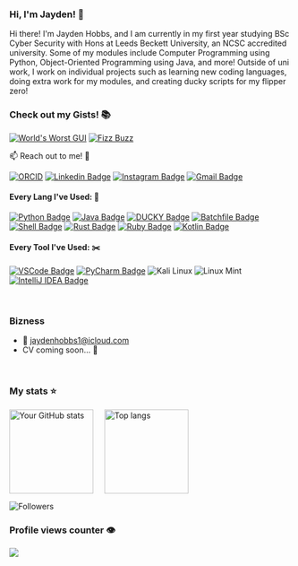 ### Hi, I'm Jayden! 👋
Hi there! I'm Jayden Hobbs, and I am currently in my first year studying BSc Cyber Security with Hons at Leeds Beckett University, an NCSC accredited university. Some of my modules include Computer Programming using Python, Object-Oriented Programming using Java, and more! Outside of uni work, I work on individual projects such as learning new coding languages, doing extra work for my modules, and creating ducky scripts for my flipper zero!

### Check out my Gists! 📚
[![World's Worst GUI](https://img.shields.io/badge/World's_Worst_GUI-Python-blue)](https://gist.github.com/jayden-hobbs/4471e559ff4d93e41ab13c49ce8112e6)
[![Fizz Buzz](https://img.shields.io/badge/Fizz_Buzz-Python-green)](https://gist.github.com/jayden-hobbs/07297ab43d9811014439b5f0cd3dff77)


:mailbox: Reach out to me! 📲

[![ORCID](https://img.shields.io/badge/ORCID--0009--0002--9252--8832-a8a8a8?logo=orcid&logoColor=white)](https://orcid.org/0009-0002-9252-8832)
[![Linkedin Badge](https://img.shields.io/badge/-LinkedIn-0e76a8?style=flat&labelColor=0e76a8&logo=linkedin&logoColor=white)](https://www.linkedin.com/in/jaydenhobbs/) 
[![Instagram Badge](https://img.shields.io/badge/-Follow%20me%20on%20Insta!-e84393?style=flat&labelColor=e84393&logo=instagram&logoColor=white)](https://www.instagram.com/jayden_hobnob/) 
[![Gmail Badge](https://img.shields.io/badge/-Email%20Me!-c0392b?style=flat&labelColor=c0392b&logo=gmail&logoColor=white)](mailto:jaydenhobbs1@icloud.com)

#### Every Lang I've Used: 💬
[![Python Badge](https://img.shields.io/badge/-Python-3776AB?style=for-the-badge&logo=python&logoColor=white&labelColor=3776AB&logoWidth=0&width=200&height=50)](https://www.python.org/)
[![Java Badge](https://img.shields.io/badge/-Java-F8981D?style=for-the-badge&logo=java&logoColor=white&labelColor=F8981D&logoWidth=0&width=200&height=50)](https://www.java.com/)
[![DUCKY Badge](https://img.shields.io/badge/-DUCKY-FF69B4?style=for-the-badge&logo=duckduckgo&logoColor=white&labelColor=FF69B4&logoWidth=0&width=200&height=50)](https://www.duckyscript.com/)
[![Batchfile Badge](https://img.shields.io/badge/-Batchfile-4D4D4D?style=for-the-badge&logo=windows-terminal&logoColor=white&labelColor=4D4D4D&logoWidth=0&width=200&height=50)](https://en.wikipedia.org/wiki/Batch_file)
[![Shell Badge](https://img.shields.io/badge/-Shell-89e051?style=for-the-badge&logo=gnu-bash&logoColor=white&labelColor=89e051&logoWidth=0&width=200&height=50)](https://www.gnu.org/software/bash/)
[![Rust Badge](https://img.shields.io/badge/-Rust-000000?style=for-the-badge&logo=rust&logoColor=white&labelColor=000000&logoWidth=0&width=200&height=50)](https://www.rust-lang.org/)
[![Ruby Badge](https://img.shields.io/badge/-Ruby-CC342D?style=for-the-badge&logo=ruby&logoColor=white&labelColor=CC342D&logoWidth=0&width=200&height=50)](https://www.ruby-lang.org/)
[![Kotlin Badge](https://img.shields.io/badge/-Kotlin-0095D5?style=for-the-badge&logo=kotlin&logoColor=white&labelColor=0095D5&logoWidth=0&width=200&height=50)](https://kotlinlang.org/)


#### Every Tool I've Used: ✂️
[![VSCode Badge](https://img.shields.io/badge/-VSCode-1E90FF?style=for-the-badge&logo=visualstudiocode&logoColor=white&labelColor=1E90FF&logoWidth=0&width=200&height=50)](https://code.visualstudio.com/)
[![PyCharm Badge](https://img.shields.io/badge/-PyCharm-32CD32?style=for-the-badge&logo=pycharm&logoColor=white&labelColor=32CD32&logoWidth=0&width=200&height=50)](https://www.jetbrains.com/pycharm/)
![Kali Linux](https://img.shields.io/badge/-Kali%20Linux-FF6347?style=for-the-badge&logo=kali&logoColor=white)
![Linux Mint](https://img.shields.io/badge/-Linux%20Mint-FFD700?style=for-the-badge&logo=linuxmint&logoColor=white)
[![IntelliJ IDEA Badge](https://img.shields.io/badge/-IntelliJ%20IDEA-FF1493?style=for-the-badge&logo=intellij-idea&logoColor=white&labelColor=FF1493&logoWidth=0&width=200&height=50)](https://www.jetbrains.com/idea/)










<br/>

### Bizness
- :email: jaydenhobbs1@icloud.com
- CV coming soon... 📃

<br/>

### My stats ⭐

<div style="display: flex; justify-content: flex-start; gap: 20px;">
<img alt="Your GitHub stats" src="https://github-readme-stats.vercel.app/api?username=jayden-hobbs&show_icons=true&theme=transparent&cache_buster=16" height="150"/>
  <img alt="Top langs" src="https://github-readme-stats.vercel.app/api/top-langs/?username=jayden-hobbs&layout=compact&langs_count=8&cache_buster=16" height="150"/>
</div>

![Followers](https://img.shields.io/github/followers/jayden-hobbs?label=Followers&style=for-the-badge&logo=github&logoColor=white&labelColor=black&color=blue&width=200&height=50)













### Profile views counter 👁️
<a href="https://u8views.com/github/jayden-hobbs"><img src="https://u8views.com/api/v1/github/profiles/180771029/views/day-week-month-total-count.svg"></a>


